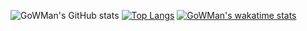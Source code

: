 ![GoWMan's GitHub stats](https://github-readme-stats.vercel.app/api?username=gowman813&count_private=true&show_icons=true&theme=tokyonight)
[![Top Langs](https://github-readme-stats.vercel.app/api/top-langs/?username=gowman813&count_private=true&show_icons=true&layout=compact&theme=tokyonight)](https://github.com/anuraghazra/github-readme-stats)
[![GoWMan's wakatime stats](https://github-readme-stats.vercel.app/api/wakatime?username=gowman813&theme=tokyonight)](https://github.com/anuraghazra/github-readme-stats)

<!--
**GoWMan813/GoWMan813** is a ✨ _special_ ✨ repository because its `README.md` (this file) appears on your GitHub profile.

Here are some ideas to get you started:

- 🔭 I’m currently working on ...
- 🌱 I’m currently learning ...
- 👯 I’m looking to collaborate on ...
- 🤔 I’m looking for help with ...
- 💬 Ask me about ...
- 📫 How to reach me: ...
- 😄 Pronouns: ...
- ⚡ Fun fact: ...
-->
